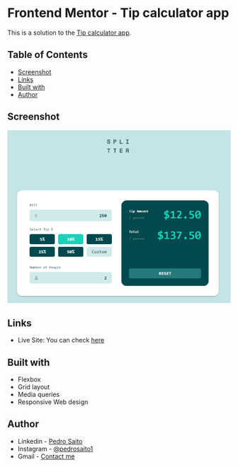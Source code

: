 # Frontend Mentor - Tip calculator app
This is a solution to the [Tip calculator app](https://www.frontendmentor.io/challenges/tip-calculator-app-ugJNGbJUX1).

## Table of Contents

- [Screenshot](#screenshot)
- [Links](#links)
- [Built with](#built-with)
- [Author](#author)

## Screenshot

<img src="./images/screenshot.png" alt="Screenshot">

## Links

- Live Site: You can check [here](https://pedrosaito1.github.io/tip-calculator-app/)

## Built with

- Flexbox
- Grid layout
- Media queries
- Responsive Web design

## Author

- Linkedin - [Pedro Saito](https://www.linkedin.com/in/pedrosaito1/)
- Instagram - [@pedrosaito1](https://www.instagram.com/pedrosaito1/)
- Gmail - [Contact me](mailto:contato.pedrosaito@gmail.com)
